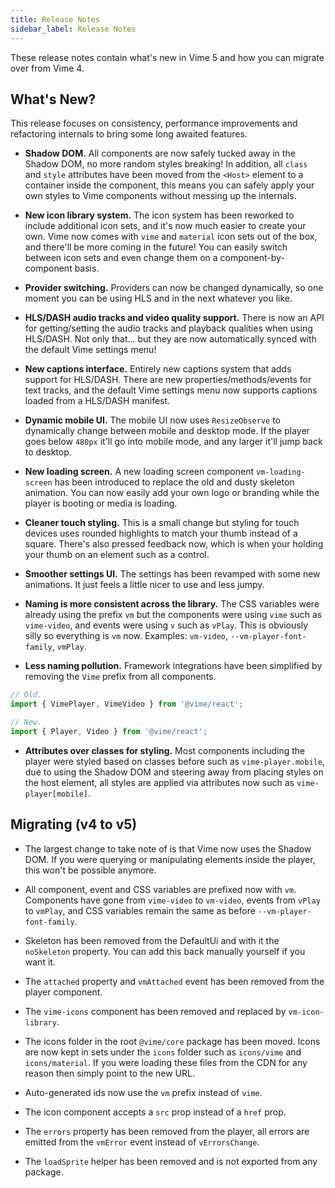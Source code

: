 ```yaml
---
title: Release Notes
sidebar_label: Release Notes
---
```


These release notes contain what's new in Vime 5 and how you can migrate over from Vime 4.

## What's New?

This release focuses on consistency, performance improvements and refactoring internals to bring
some long awaited features.

- **Shadow DOM.** All components are now safely tucked away in the Shadow DOM, no more
  random styles breaking! In addition, all `class` and `style` attributes have been moved from
  the `<Host>` element to a container inside the component, this means you can safely apply your
  own styles to Vime components without messing up the internals.

- **New icon library system.** The icon system has been reworked to include additional icon sets,
  and it's now much easier to create your own. Vime now comes with `vime` and `material`
  icon sets out of the box, and there'll be more coming in the future! You can easily switch between
  icon sets and even change them on a component-by-component basis.

- **Provider switching.** Providers can now be changed dynamically, so one moment you can be using
  HLS and in the next whatever you like.

- **HLS/DASH audio tracks and video quality support.** There is now an API for getting/setting
  the audio tracks and playback qualities when using HLS/DASH. Not only that... but they are now
  automatically synced with the default Vime settings menu!

- **New captions interface.** Entirely new captions system that adds support for HLS/DASH. There
  are new properties/methods/events for text tracks, and the default Vime settings menu now
  supports captions loaded from a HLS/DASH manifest.

- **Dynamic mobile UI.** The mobile UI now uses `ResizeObserve` to dynamically change between
  mobile and desktop mode. If the player goes below `480px` it'll go into mobile mode, and any larger
  it'll jump back to desktop.

- **New loading screen.** A new loading screen component `vm-loading-screen` has been introduced
  to replace the old and dusty skeleton animation. You can now easily add your own logo or branding
  while the player is booting or media is loading.

- **Cleaner touch styling.** This is a small change but styling for touch devices uses rounded
  highlights to match your thumb instead of a square. There's also pressed feedback now, which is
  when your holding your thumb on an element such as a control.

- **Smoother settings UI.** The settings has been revamped with some new animations. It just feels
  a little nicer to use and less jumpy.

- **Naming is more consistent across the library.** The CSS variables were already using the prefix
  `vm` but the components were using `vime` such as `vime-video`, and events were using `v` such as
  `vPlay`. This is obviously silly so everything is `vm` now. Examples:
  `vm-video`, `--vm-player-font-family`, `vmPlay`.

- **Less naming pollution.** Framework integrations have been simplified by removing the `Vime` prefix
  from all components.

```ts
// Old.
import { VimePlayer, VimeVideo } from '@vime/react';

// New.
import { Player, Video } from '@vime/react';
```

- **Attributes over classes for styling.** Most components including the player were styled based
  on classes before such as `vime-player.mobile`, due to using the Shadow DOM and steering away
  from placing styles on the host element, all styles are applied via attributes now such
  as `vime-player[mobile]`.

## Migrating (v4 to v5)

- The largest change to take note of is that Vime now uses the Shadow DOM. If you were querying
  or manipulating elements inside the player, this won't be possible anymore.

- All component, event and CSS variables are prefixed now with `vm`. Components have gone from
  `vime-video` to `vm-video`, events from `vPlay` to `vmPlay`, and CSS variables remain the same as
  before `--vm-player-font-family`.

- Skeleton has been removed from the DefaultUi and with it the `noSkeleton` property. You can add
  this back manually yourself if you want it.

- The `attached` property and `vmAttached` event has been removed from the player component.

- The `vime-icons` component has been removed and replaced by `vm-icon-library`.

- The icons folder in the root `@vime/core` package has been moved. Icons are now kept in sets
  under the `icons` folder such as `icons/vime` and `icons/material`. If you were loading these
  files from the CDN for any reason then simply point to the new URL.

- Auto-generated ids now use the `vm` prefix instead of `vime`.

- The icon component accepts a `src` prop instead of a `href` prop.

- The `errors` property has been removed from the player, all errors are emitted from the `vmError` event instead
  of `vErrorsChange`.

- The `loadSprite` helper has been removed and is not exported from any package.
